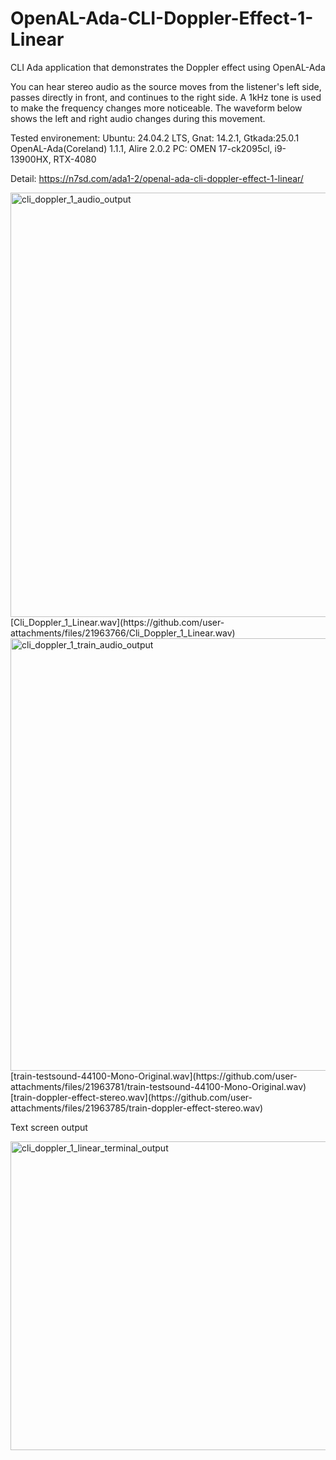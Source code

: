 # OpenAL-Ada-CLI-Doppler-Effect-1-Linear
CLI Ada application that demonstrates the Doppler effect using OpenAL-Ada

You can hear stereo audio as the source moves from the listener's left side, passes directly in front, and continues to the right side. 
A 1kHz tone is used to make the frequency changes more noticeable. 
The waveform below shows the left and right audio changes during this movement.

Tested environement:
Ubuntu: 24.04.2 LTS, Gnat: 14.2.1, Gtkada:25.0.1
OpenAL-Ada(Coreland) 1.1.1, Alire 2.0.2
PC: OMEN 17-ck2095cl, i9-13900HX, RTX-4080

Detail: https://n7sd.com/ada1-2/openal-ada-cli-doppler-effect-1-linear/

<img width="1466" height="679" alt="cli_doppler_1_audio_output" src="https://github.com/user-attachments/assets/21a488c1-8652-45f4-b5c3-cef313da34d2" />
[Cli_Doppler_1_Linear.wav](https://github.com/user-attachments/files/21963766/Cli_Doppler_1_Linear.wav)

<img width="2013" height="692" alt="cli_doppler_1_train_audio_output" src="https://github.com/user-attachments/assets/30d24221-cb14-406f-9e3f-44f4e5e031de" />
[train-testsound-44100-Mono-Original.wav](https://github.com/user-attachments/files/21963781/train-testsound-44100-Mono-Original.wav)
[train-doppler-effect-stereo.wav](https://github.com/user-attachments/files/21963785/train-doppler-effect-stereo.wav)


Text screen output

<img width="550" height="494" alt="cli_doppler_1_linear_terminal_output" src="https://github.com/user-attachments/assets/5a8c281f-caae-4a55-acf2-ffd05d72f1e4" />
